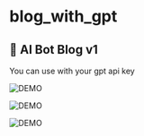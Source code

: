 # blog_with_gpt

## :newspaper: **AI Bot Blog v1**

You can use with your gpt api key

![DEMO](https://github.com/MOUGINM/project_picture/blob/main/blog_with_gpt_3.5/2v1.png)


![DEMO](https://github.com/MOUGINM/project_picture/blob/main/blog_with_gpt_3.5/3v1.png)


![DEMO](https://github.com/MOUGINM/project_picture/blob/main/blog_with_gpt_3.5/1v1.png)

